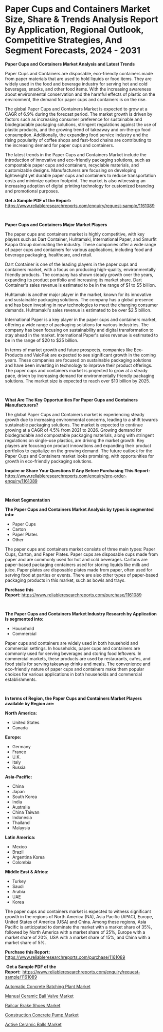 <p><h1>Paper Cups and Containers Market Size, Share & Trends Analysis Report By Application, Regional Outlook, Competitive Strategies, And Segment Forecasts, 2024 - 2031</h1></p><p><strong>Paper Cups and Containers Market Analysis and Latest Trends</strong></p>
<p><p>Paper Cups and Containers are disposable, eco-friendly containers made from paper materials that are used to hold liquids or food items. They are widely used in the food and beverage industry for serving hot and cold beverages, snacks, and other food items. With the increasing awareness about environmental conservation and the harmful effects of plastic on the environment, the demand for paper cups and containers is on the rise.</p><p>The global Paper Cups and Containers Market is expected to grow at a CAGR of 6.9% during the forecast period. The market growth is driven by factors such as increasing consumer preference for sustainable and biodegradable packaging solutions, stringent regulations against the use of plastic products, and the growing trend of takeaway and on-the-go food consumption. Additionally, the expanding food service industry and the rising popularity of coffee shops and fast-food chains are contributing to the increasing demand for paper cups and containers.</p><p>The latest trends in the Paper Cups and Containers Market include the introduction of innovative and eco-friendly packaging solutions, such as compostable paper cups and containers, recyclable materials, and customizable designs. Manufacturers are focusing on developing lightweight yet durable paper cups and containers to reduce transportation costs and minimize carbon footprint. The market is also witnessing an increasing adoption of digital printing technology for customized branding and promotional purposes.</p></p>
<p><strong>Get a Sample PDF of the Report:&nbsp;</strong> <a href="https://www.reliableresearchreports.com/enquiry/request-sample/1161089">https://www.reliableresearchreports.com/enquiry/request-sample/1161089</a></p>
<p>&nbsp;</p>
<p><strong>Paper Cups and Containers Major Market Players</strong></p>
<p><p>The paper cups and containers market is highly competitive, with key players such as Dart Container, Huhtamaki, International Paper, and Smurfit Kappa Group dominating the industry. These companies offer a wide range of paper cups and containers for various applications, including food and beverage packaging, healthcare, and retail.</p><p>Dart Container is one of the leading players in the paper cups and containers market, with a focus on producing high-quality, environmentally friendly products. The company has shown steady growth over the years, expanding its product portfolio and increasing its market share. Dart Container's sales revenue is estimated to be in the range of $1 to $5 billion.</p><p>Huhtamaki is another major player in the market, known for its innovative and sustainable packaging solutions. The company has a global presence and has been investing in new technologies to meet the changing consumer demands. Huhtamaki's sales revenue is estimated to be over $2.5 billion.</p><p>International Paper is a key player in the paper cups and containers market, offering a wide range of packaging solutions for various industries. The company has been focusing on sustainability and digital transformation to stay ahead in the market. International Paper's sales revenue is estimated to be in the range of $20 to $25 billion.</p><p>In terms of market growth and future prospects, companies like Eco-Products and VaioPak are expected to see significant growth in the coming years. These companies are focused on sustainable packaging solutions and have been investing in technology to improve their product offerings. The paper cups and containers market is projected to grow at a steady pace, driven by increasing demand for environmentally friendly packaging solutions. The market size is expected to reach over $10 billion by 2025.</p></p>
<p>&nbsp;</p>
<p><strong>What Are The Key Opportunities For Paper Cups and Containers Manufacturers?</strong></p>
<p><p>The global Paper Cups and Containers market is experiencing steady growth due to increasing environmental concerns, leading to a shift towards sustainable packaging solutions. The market is expected to continue growing at a CAGR of 4.5% from 2021 to 2026. Growing demand for biodegradable and compostable packaging materials, along with stringent regulations on single-use plastics, are driving the market growth. Key players are focusing on product innovations and expanding their product portfolios to capitalize on the growing demand. The future outlook for the Paper Cups and Containers market looks promising, with opportunities for growth in eco-friendly packaging solutions.</p></p>
<p><strong>Inquire or Share Your Questions If Any Before Purchasing This Report:</strong> <a href="https://www.reliableresearchreports.com/enquiry/pre-order-enquiry/1161089">https://www.reliableresearchreports.com/enquiry/pre-order-enquiry/1161089</a></p>
<p>&nbsp;</p>
<p><strong>Market Segmentation</strong></p>
<p><strong>The Paper Cups and Containers Market Analysis by types is segmented into:</strong></p>
<p><ul><li>Paper Cups</li><li>Carton</li><li>Paper Plates</li><li>Other</li></ul></p>
<p><p>The paper cups and containers market consists of three main types: Paper Cups, Carton, and Paper Plates. Paper cups are disposable cups made from paper and are commonly used for hot and cold beverages. Cartons are paper-based packaging containers used for storing liquids like milk and juice. Paper plates are disposable plates made from paper, often used for serving food at parties or events. There are also other types of paper-based packaging products in this market, such as bowls and trays.</p></p>
<p><strong>Purchase this Report:&nbsp;</strong><a href="https://www.reliableresearchreports.com/purchase/1161089">https://www.reliableresearchreports.com/purchase/1161089</a></p>
<p>&nbsp;</p>
<p><strong>The Paper Cups and Containers Market Industry Research by Application is segmented into:</strong></p>
<p><ul><li>Household</li><li>Commercial</li></ul></p>
<p><p>Paper cups and containers are widely used in both household and commercial settings. In households, paper cups and containers are commonly used for serving beverages and storing food leftovers. In commercial markets, these products are used by restaurants, cafes, and food stalls for serving takeaway drinks and meals. The convenience and eco-friendly nature of paper cups and containers make them popular choices for various applications in both households and commercial establishments.</p></p>
<p>&nbsp;</p>
<p><strong>In terms of Region, the Paper Cups and Containers Market Players available by Region are:</strong></p>
<p>
    <p> <strong> North America: </strong>
        <ul>
            <li>United States</li>
            <li>Canada</li>
        </ul>
        </p> 
    <p> <strong> Europe: </strong>
        <ul>
            <li>Germany</li>
            <li>France</li>
            <li>U.K.</li>
            <li>Italy</li>
            <li>Russia</li>
        </ul>
        </p> 
    <p> <strong> Asia-Pacific: </strong>
        <ul>
            <li>China</li>
            <li>Japan</li>
            <li>South Korea</li>
            <li>India</li>
            <li>Australia</li>
            <li>China Taiwan</li>
            <li>Indonesia</li>
            <li>Thailand</li>
            <li>Malaysia</li>
        </ul>
        </p> 
    <p> <strong> Latin America: </strong>
        <ul>
            <li>Mexico</li>
            <li>Brazil</li>
            <li>Argentina Korea</li>
            <li>Colombia</li>
        </ul>
        </p> 
    <p> <strong> Middle East & Africa: </strong>
        <ul>
            <li>Turkey</li>
            <li>Saudi</li>
            <li>Arabia</li>
            <li>UAE</li>
            <li>Korea</li>
        </ul>
    </p>
    </p>
<p><p>The paper cups and containers market is expected to witness significant growth in the regions of North America (NA), Asia Pacific (APAC), Europe, United States of America (USA) and China. Among these regions, Asia Pacific is anticipated to dominate the market with a market share of 35%, followed by North America with a market share of 25%, Europe with a market share of 20%, USA with a market share of 15%, and China with a market share of 5%.</p></p>
<p><strong>Purchase this Report: </strong><a href="https://www.reliableresearchreports.com/purchase/1161089">https://www.reliableresearchreports.com/purchase/1161089</a></p>
<p>&nbsp;<strong>Get a Sample PDF of the Report:&nbsp;&nbsp;</strong><a href="https://www.reliableresearchreports.com/enquiry/request-sample/1161089">https://www.reliableresearchreports.com/enquiry/request-sample/1161089</a></p>
<p><strong></strong></p>
<p><p><a href="https://medium.com/@leatharohan/automatic-concrete-batching-plant-market-size-market-outlook-and-market-forecast-2024-to-2031-dce966e816ec">Automatic Concrete Batching Plant Market</a></p><p><a href="https://github.com/josesg55/Market-Research-Report-List-1/blob/main/manual-ceramic-ball-valve-market.md">Manual Ceramic Ball Valve Market</a></p><p><a href="https://medium.com/@leatharohan/railcar-brake-shoes-market-outlook-industry-overview-and-forecast-2024-to-2031-a54bd2609a91">Railcar Brake Shoes Market</a></p><p><a href="https://medium.com/p/fdc04227f95b/edit">Construction Concrete Pump Market</a></p><p><a href="https://github.com/indrystar/Market-Research-Report-List-1/blob/main/active-ceramic-balls-market.md">Active Ceramic Balls Market</a></p></p>